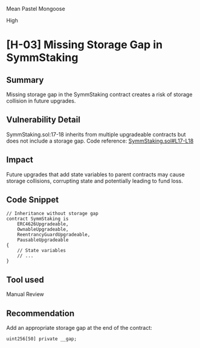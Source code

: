 Mean Pastel Mongoose

High

# [H-03] Missing Storage Gap in SymmStaking

## Summary
Missing storage gap in the SymmStaking contract creates a risk of storage collision in future upgrades.

## Vulnerability Detail
SymmStaking.sol:17-18 inherits from multiple upgradeable contracts but does not include a storage gap.
Code reference: [SymmStaking.sol#L17-L18](https://github.com/sherlock-audit/2025-03-symm-io-stacking/blob/main/token/contracts/staking/SymmStaking.sol#L17-L18)

## Impact
Future upgrades that add state variables to parent contracts may cause storage collisions, corrupting state and potentially leading to fund loss.

## Code Snippet
```solidity
// Inheritance without storage gap
contract SymmStaking is
    ERC4626Upgradeable,
    OwnableUpgradeable,
    ReentrancyGuardUpgradeable,
    PausableUpgradeable
{
    // State variables
    // ...
}
```

## Tool used
Manual Review

## Recommendation
Add an appropriate storage gap at the end of the contract:
```solidity
uint256[50] private __gap;
``` 